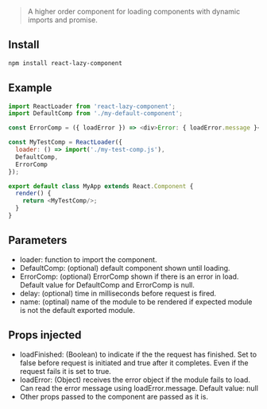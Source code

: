 > A higher order component for loading components with dynamic imports and promise.

## Install

```sh
npm install react-lazy-component
```

## Example

```js
import ReactLoader from 'react-lazy-component';
import DefaultComp from './my-default-component';

const ErrorComp = ({ loadError }) => <div>Error: { loadError.message }</div>;

const MyTestComp = ReactLoader({
  loader: () => import('./my-test-comp.js'),
  DefaultComp,
  ErrorComp
});

export default class MyApp extends React.Component {
  render() {
    return <MyTestComp/>;
  }
}
```

## Parameters
- loader: function to import the component.
- DefaultComp: (optional) default component shown until  loading.
- ErrorComp: (optional) ErrorComp shown if there is an error in load.
  Default value for DefaultComp and ErrorComp is null.
- delay: (optional) time in milliseconds before request is fired.
- name: (optinal) name of the module to be rendered if expected module is not the default exported module.

## Props injected
- loadFinished: (Boolean) to indicate if the the request has finished.
  Set to false before request is initiated and true after it completes.
  Even if the request fails it is set to true.
- loadError: (Object) receives the error object if the module fails to load.
  Can read the error message using loadError.message.
  Default value: null
- Other props passed to the component are passed as it is.

